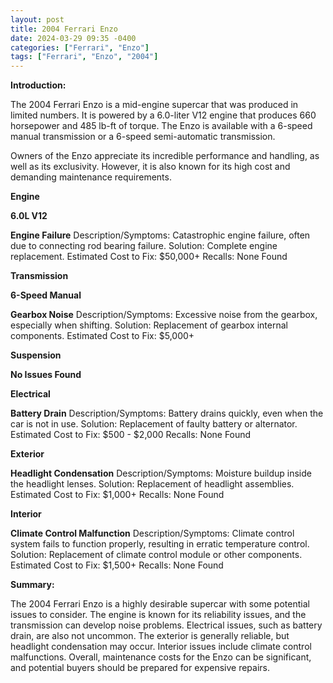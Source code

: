 ```yaml
---
layout: post
title: 2004 Ferrari Enzo
date: 2024-03-29 09:35 -0400
categories: ["Ferrari", "Enzo"]
tags: ["Ferrari", "Enzo", "2004"]
---
```

**Introduction:**

The 2004 Ferrari Enzo is a mid-engine supercar that was produced in limited numbers. It is powered by a 6.0-liter V12 engine that produces 660 horsepower and 485 lb-ft of torque. The Enzo is available with a 6-speed manual transmission or a 6-speed semi-automatic transmission.

Owners of the Enzo appreciate its incredible performance and handling, as well as its exclusivity. However, it is also known for its high cost and demanding maintenance requirements.

**Engine**

**6.0L V12**

**Engine Failure**
Description/Symptoms: Catastrophic engine failure, often due to connecting rod bearing failure.
Solution: Complete engine replacement.
Estimated Cost to Fix: $50,000+
Recalls: None Found

**Transmission**

**6-Speed Manual**

**Gearbox Noise**
Description/Symptoms: Excessive noise from the gearbox, especially when shifting.
Solution: Replacement of gearbox internal components.
Estimated Cost to Fix: $5,000+

**Suspension**

**No Issues Found**

**Electrical**

**Battery Drain**
Description/Symptoms: Battery drains quickly, even when the car is not in use.
Solution: Replacement of faulty battery or alternator.
Estimated Cost to Fix: $500 - $2,000
Recalls: None Found

**Exterior**

**Headlight Condensation**
Description/Symptoms: Moisture buildup inside the headlight lenses.
Solution: Replacement of headlight assemblies.
Estimated Cost to Fix: $1,000+
Recalls: None Found

**Interior**

**Climate Control Malfunction**
Description/Symptoms: Climate control system fails to function properly, resulting in erratic temperature control.
Solution: Replacement of climate control module or other components.
Estimated Cost to Fix: $1,500+
Recalls: None Found

**Summary:**

The 2004 Ferrari Enzo is a highly desirable supercar with some potential issues to consider. The engine is known for its reliability issues, and the transmission can develop noise problems. Electrical issues, such as battery drain, are also not uncommon. The exterior is generally reliable, but headlight condensation may occur. Interior issues include climate control malfunctions. Overall, maintenance costs for the Enzo can be significant, and potential buyers should be prepared for expensive repairs.
